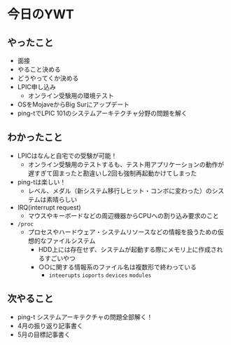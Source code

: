 # 今日のYWT

## やったこと

- 面接
- やること決める
- どうやってくか決める
- LPIC申し込み
  - オンライン受験用の環境テスト
- OSをMojaveからBig Surにアップデート
- ping-tでLPIC 101のシステムアーキテクチャ分野の問題を解く

## わかったこと

- LPICはなんと自宅での受験が可能！
  - オンライン受験用のテストするも、テスト用アプリケーションの動作が遅すぎて固まったと勘違いし2回も強制再起動かけてしまった
- ping-tは楽しい！
  - レベル、メダル（新システム移行しヒット・コンボに変わった）のシステムは素晴らしい
- IRQ(interrupt request)
  - マウスやキーボードなどの周辺機器からCPUへの割り込み要求のこと
- `/proc`
  - プロセスやハードウェア・システムリソースなどの情報を扱うための仮想的なファイルシステム
    - HDD上には存在せず、システムが起動する際にメモリ上に作成されるすごいやつ
    - ○○に関する情報系のファイル名は複数形で終わっている
      - `inteerupts` `ioports` `devices` `modules`

## 次やること

- ping-t システムアーキテクチャの問題全部解く！
- 4月の振り返り記事書く
- 5月の目標記事書く
